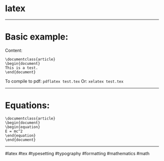 # latex

-------------------------------------------

# Basic example:

Content:
```
\documentclass{article}
\begin{document}
This is a test.
\end{document}
```
To compile to pdf:
`pdflatex test.tex`
Or:
`xelatex test.tex`

-------------------------------------------

# Equations:

```
\documentclass{article}
\begin{document}
\begin{equation}
E = mc^2
\end{equation}
\end{document}
```

-------------------------------------------

#latex #tex #typesetting #typography #formatting #mathematics #math
